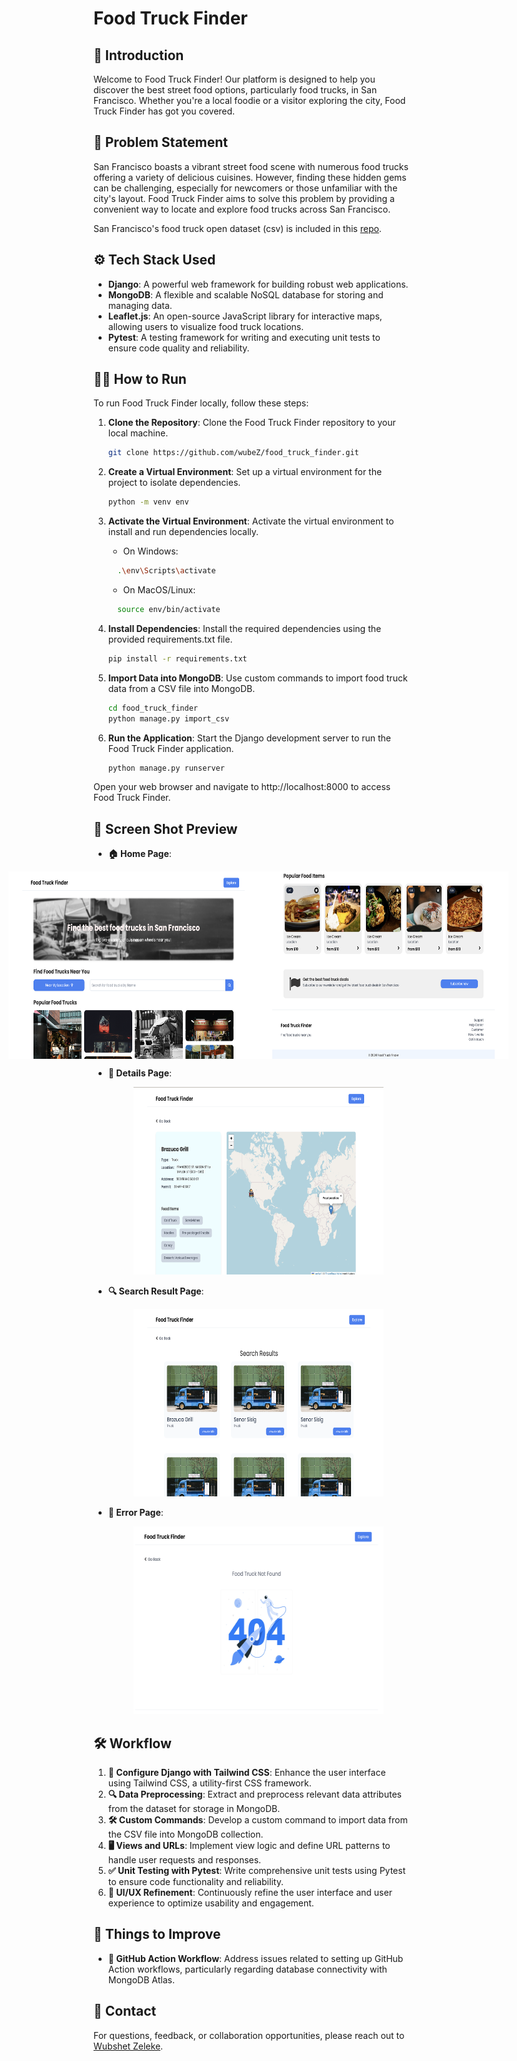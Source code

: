 # Food Truck Finder

## 🌟 Introduction
Welcome to Food Truck Finder! Our platform is designed to help you discover the best street food options, particularly food trucks, in San Francisco. Whether you're a local foodie or a visitor exploring the city, Food Truck Finder has got you covered.

## 🎯 Problem Statement
San Francisco boasts a vibrant street food scene with numerous food trucks offering a variety of delicious cuisines. However, finding these hidden gems can be challenging, especially for newcomers or those unfamiliar with the city's layout. Food Truck Finder aims to solve this problem by providing a convenient way to locate and explore food trucks across San Francisco.

San Francisco's food truck open dataset (csv) is included in this [repo](https://github.com/wubeZ/food_truck_finder/blob/main/food_truck_finder/data/food-truck-data.csv). 

## ⚙️ Tech Stack Used

- **Django**: A powerful web framework for building robust web applications.
- **MongoDB**: A flexible and scalable NoSQL database for storing and managing data.
- **Leaflet.js**: An open-source JavaScript library for interactive maps, allowing users to visualize food truck locations.
- **Pytest**: A testing framework for writing and executing unit tests to ensure code quality and reliability.

## 🏃‍♂️ How to Run

To run Food Truck Finder locally, follow these steps:

1. **Clone the Repository**: Clone the Food Truck Finder repository to your local machine.
   ```bash
   git clone https://github.com/wubeZ/food_truck_finder.git
   ```
2. **Create a Virtual Environment**: Set up a virtual environment for the project to isolate dependencies.
   ```bash
   python -m venv env
   ```
3. **Activate the Virtual Environment**: Activate the virtual environment to install and run dependencies locally.

   - On Windows:
    ```bash
      .\env\Scripts\activate
    ```
   - On MacOS/Linux:
    ```bash
      source env/bin/activate
    ```
4. **Install Dependencies**: Install the required dependencies using the provided requirements.txt file.
   ```bash
   pip install -r requirements.txt
   ```
5. **Import Data into MongoDB**: Use custom commands to import food truck data from a CSV file into MongoDB.
   ```bash
   cd food_truck_finder
   python manage.py import_csv
   ```
6. **Run the Application**: Start the Django development server to run the Food Truck Finder application.
   ```bash
   python manage.py runserver
   ```
Open your web browser and navigate to http://localhost:8000 to access Food Truck Finder.


## 📸 Screen Shot Preview

- **🏠 Home Page**:
  <div style="display:flex; justify-content: center;">
    <img src="https://github.com/wubeZ/food_truck_finder/blob/main/design/homepage1_design.png" alt="Home Page 1" width="400" height="300">
    <img src="https://github.com/wubeZ/food_truck_finder/blob/main/design/homepage2_design.png" alt="Home Page 2" width="400" height="300">
  </div>
  
- **📝 Details Page**:
  <div style="text-align:center;">
    <img src="https://github.com/wubeZ/food_truck_finder/blob/main/design/details_design.png" alt="Details Page" width="400" height="300">
  </div>
  
- **🔍 Search Result Page**:
  <div style="text-align:center;">
    <img src="https://github.com/wubeZ/food_truck_finder/blob/main/design/search_results_design.png" alt="Search Result Page" width="400" height="300">
  </div>

- **🚨 Error Page**:
  <div style="text-align:center;">
    <img src="https://github.com/wubeZ/food_truck_finder/blob/main/design/error_design.png" alt="Error Page" width="400" height="300">
  </div>




## 🛠️ Workflow

1. **🎨 Configure Django with Tailwind CSS**: Enhance the user interface using Tailwind CSS, a utility-first CSS framework.
2. **🔍 Data Preprocessing**: Extract and preprocess relevant data attributes from the dataset for storage in MongoDB.
3. **🛠️ Custom Commands**: Develop a custom command to import data from the CSV file into MongoDB collection.
4. **🖥️ Views and URLs**: Implement view logic and define URL patterns to handle user requests and responses.
5. **✅ Unit Testing with Pytest**: Write comprehensive unit tests using Pytest to ensure code functionality and reliability.
6. **🎨 UI/UX Refinement**: Continuously refine the user interface and user experience to optimize usability and engagement.

## 🚀 Things to Improve

- **🔧 GitHub Action Workflow**: Address issues related to setting up GitHub Action workflows, particularly regarding database connectivity with MongoDB Atlas.

## 📧 Contact

For questions, feedback, or collaboration opportunities, please reach out to [Wubshet Zeleke](mailto:wubezeleke@gmail.com).

